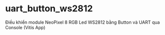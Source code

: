 # uart_button_ws2812
Điều khiển module NeoPixel 8 RGB Led WS2812 bằng Button và UART qua Console (Vitis App)
